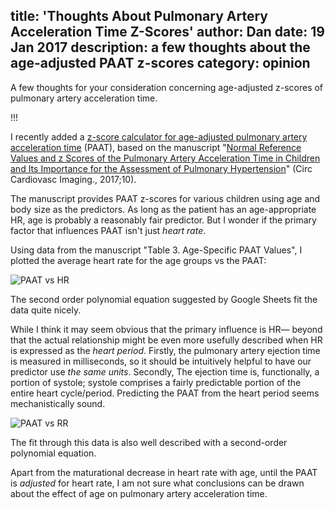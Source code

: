 title: 'Thoughts About Pulmonary Artery Acceleration Time Z-Scores'
author: Dan
date: 19 Jan 2017
description: a few thoughts about the age-adjusted PAAT z-scores 
category: opinion
---

A few thoughts for your consideration concerning age-adjusted z-scores of pulmonary artery acceleration time.

!!!

I recently added a [z-score calculator for age-adjusted pulmonary artery acceleration time](/refs/koestenberger-circimaging-2017) (PAAT), based on the manuscript "[Normal Reference Values and z Scores of the Pulmonary Artery Acceleration Time in Children and Its Importance for the Assessment of Pulmonary Hypertension](https://www.ncbi.nlm.nih.gov/pubmed/28003222)" (Circ Cardiovasc Imaging., 2017;10).

The manuscript provides PAAT z-scores for various children using age and body size as the predictors.
As long as the patient has an age-appropriate HR, age is probably a reasonably fair predictor. But I wonder if the primary factor that influences PAAT isn't just *heart rate*.

Using data from the manuscript "Table 3. Age-Specific PAAT Values", I plotted the average heart rate for the age groups vs the PAAT:

<img src="https://docs.google.com/spreadsheets/d/1P9P14D0FloHd-CjfUnPjmjRVpfxmbWp6lFuo5QEERAQ/pubchart?oid=2093392434&amp;format=image" alt="PAAT vs HR" >

The second order polynomial equation suggested by Google Sheets fit the data quite nicely.

While I think it may seem obvious that the primary influence is HR&mdash; beyond that the actual relationship might be even more usefully described when HR is expressed as the *heart period*. Firstly, the pulmonary artery ejection time is measured in milliseconds, so it should be intuitively helpful to have our predictor use *the same units*. Secondly, The ejection time is, functionally, a portion of systole; systole comprises a fairly predictable portion of the entire heart cycle/period. Predicting the PAAT from the heart period seems mechanistically sound.

<img src="https://docs.google.com/spreadsheets/d/1P9P14D0FloHd-CjfUnPjmjRVpfxmbWp6lFuo5QEERAQ/pubchart?oid=355047830&amp;format=image" alt="PAAT vs RR">

The fit through this data is also well described with a second-order polynomial equation.

Apart from the maturational decrease in heart rate with age, until the PAAT is *adjusted* for heart rate, I am not sure what conclusions can be drawn about the effect of age on pulmonary artery acceleration time.

